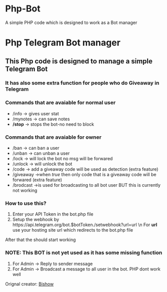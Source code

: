 # Php-Bot
A simple PHP code which is designed to work as a Bot manager

<h1>Php Telegram Bot manager</h1>

<h2>This Php code is designed to manage a simple Telegram Bot</h2>
<h3>It has also some extra function for people who do <b>Giveaway</b> in Telegram</h3>
<h3>Commands that are avaiable for normal user</h3>
  <ul>
    <li>/info -> gives user stat</li>
    <li>/mynotes -> can save notes</li>
    <li><b>/stop</b> -> stops the bot-no need to block</li>
  </ul>
<h3>Commands that are avaiable for owner</h3>
  <ul>
    <li>/ban -> can ban a user</li>
    <li>/unban -> can unban a user</li>
    <li>/lock -> will lock the bot no msg will be forwared</li>
    <li>/unlock -> will unlock the bot</li>
    <li>/code -> add a giveaway code will be used as detection (extra feature)</li>
    <li>/giveaway ->when <i>true</i> then only code that is a giveaway code will be forwared (extra feature)</li>
   <li>/brodcast ->is used for broadcasting to all bot user BUT this is currently not working</li>
  </ul>
  
  <h3>How to use this?</h3>
<ol>
  <li>Enter your API Token in the bot.php file</li>
  <li>Setup the webhook by https://api.telegram.org/bot.$botToken./setwebhook?url=url \n For <b>url</b> use your hosting site url which redirects to the bot.php file </li>
  </ol>
  <p>After that the should start working</p>
  
  <h3>NOTE: This BOT is not yet used as it has some missing function</h3>
  <ol>
  <li>For Admin -> Reply to sender message</li>
  <li>For Admin -> Broadcast a message to all user in the bot. PHP dont work well</li>
  </ol>

  
    

<p>Orignal creator: <a href="https://t.me/beanonymousofficial">Bishow</a></p>
